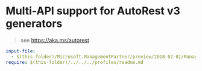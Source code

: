# Multi-API support for AutoRest v3 generators

> see https://aka.ms/autorest

``` yaml $(enable-multi-api)
input-file:
  - $(this-folder)/Microsoft.ManagementPartner/preview/2018-02-01/ManagementPartner.json
require: $(this-folder)/../../../profiles/readme.md
```
